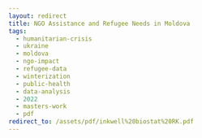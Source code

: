```yaml
---
layout: redirect
title: NGO Assistance and Refugee Needs in Moldova
tags:
  - humanitarian-crisis
  - ukraine
  - moldova
  - ngo-impact
  - refugee-data
  - winterization
  - public-health
  - data-analysis
  - 2022
  - masters-work
  - pdf
redirect_to: /assets/pdf/inkwell%20biostat%20RK.pdf
---
```

